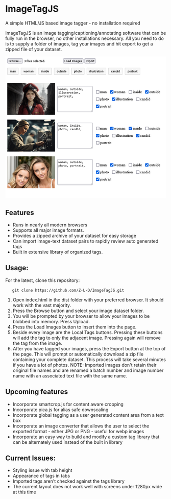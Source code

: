 # ImageTagJS
A simple HTML/JS based image tagger - no installation required


ImageTagJS is an image tagging/captioning/annotating software that can be fully run in the browser, no other installations necessary. All you need to do is to supply a folder of images, tag your images and hit export to get a zipped file of your dataset.

<img src="ImageTagJS.png"/>

## Features
<ul>
    <li>Runs in nearly all modern browsers</li>
    <li>Supports all major image formats.</li>
    <li>Provides a zipped archive of your dataset for easy storage</li>
    <li>Can import image-text dataset pairs to rapidly review auto generated tags</li>
    <li>Built in extensive library of organized tags.</li>
</ul>

## Usage:

For the latest, clone this repository:

```
   git clone https://github.com/Z-L-D/ImageTagJS.git
```

<ol>
    <li>Open index.html in the dist folder with your preferred browser. It should work with the vast majority.</li>
    <li>Press the Browse button and select your image dataset folder.</li>
    <li>You will be prompted by your browser to allow your images to be blobbed into memory. Press Upload.</li>
    <li>Press the Load Images button to insert them into the page.</li>
    <li>Beside every image are the Local Tags buttons. Pressing these buttons will add the tag to only the adjacent image. Pressing again will remove the tag from the image.</li>
    <li>After you have tagged your images, press the Export button at the top of the page. This will prompt or automatically download a zip file containing your complete dataset. This process will take several minutes if you have a lot of photos. NOTE: Imported images don't retain their original file names and are renamed a batch number and image number name with an associated text file with the same name. </li>
</ol> 

## Upcoming features
<ul>
    <li>Incorporate smartcrop.js for content aware cropping</li>
    <li>Incorporate pica.js for alias safe downscaling</li>
    <li>Incorporate global tagging as a user generated content area from a text box</li>
    <li>Incorporate an image converter that allows the user to select the exported format - either JPG or PNG - useful for webp images</li>
    <li>Incorporate an easy way to build and modify a custom tag library that can be alternately used instead of the built in library</li>
</ul>

## Current Issues:
<ul>
    <li>Styling issue with tab height</li>
    <li>Appearance of tags in tabs</li>
    <li>Imported tags aren't checked against the tags library</li>
    <li>The current layout does not work well with screens under 1280px wide at this time</li>
</ul>